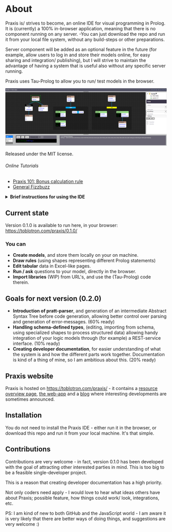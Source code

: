 # About
Praxis is/ strives to become, an online IDE for visual programming in Prolog. It is (currently) a 100% in-browser application, meaning that there is no component running on any server. -You can just download the repo and run it from your local file system, without any build-steps or other preparations.

Server component will be added as an optional feature in the future (for example, allow users to log in and store their models online, for easy sharing and integration/ publishing), but I will strive to maintain the advantage of having a system that is useful also without any specific server running.

Praxis uses Tau-Prolog to allow you to run/ test models in the browser.

![An image of a Praxis example](https://github.com/toblotron/Trafo/blob/master/familybanner.png?raw=true)

Released under the MIT license.

<h6>Online Tutorials</h6>

* [Praxis 101: Bonus calculation rule](https://scribehow.com/shared/Praxis_101_Bonus_calculation_rule__PTACcEAQQfiE-CbNRD9lxQ)
* [General Fizzbuzz](https://scribehow.com/shared/General_fizzbuzz_in_Praxis__4TkSwFEnRiyDpShV4va-pQ)


<details><summary><b>Brief instructions for using the IDE</b></summary

A Praxis "model" is the same as the entire project - it's what we will load, save and edit with the Praxis IDE.

<h6>General about the UI</h6>

* Add/ delete/ rename project pages/ tables/ folders by right-clicking a node in the tree-menu, and selecting the appropriate action
* Reorder nodes in the tree-menu by drag-and-drop
* Click any item in the tree-menu to view and edit it.
* Load and Save models to your local machine, with the Upload and Download buttons on the top right
* You can hide/show the different panels that make up the UI, by clicking on their (darker) mid-bar, or by using Ctrl-ArrowButtons.

<h6>Model creation and Settings</h6>

* Create a new model by loading/ reloading the page - you will arrive at the "Settings" page
* Give the model a name in the Name box (will decide file-name)
* Under "Standard Tau-Prolog libraries", mark the ones you want to use
* When on another page, reach this "Settings"-page by clicking the project name-node in the tree-menu

<h6>Editing drawings</h6>

* Create a new drawing-page by right-clicking its desired location in the tree-menu, and selecting "Add rules page" (the select the page in the tree, if not already done)
* Drag shapes from the palette, and edit their contents in the side-panel
* Click empty space to deselect shape, and view palette
* Connect shapes by dragging from their bottom, to the top of the shape you want to be evaluated afterwards
* Toggle connection function between "AND THEN" and "OR ELSE" by right-clicking them
* Delete shapes and connections by marking them and pressing Delete
* Mark one/several shapes and copy/ paste them, with Ctrl-C and Ctrl-V
* Pan by moving the mouse with RMB (Right Mouse Button) pressed
* Zoom by rolling the mouse-wheel with RMB pressed

<h6>Executing rules</h6

* Select the Test-tab in the bottom panel
* Enter a query and press Query, in order to execute that query. A query must end with a "." (full stop)
* Press Next to see if there is more than one possible result
* Press Reset to compile/ recompile your code from the model - <b>OTHERWISE</b> you will not get your updated code from changes in the model(!)
* Set Execution limit to decide how many levels of calls you want to allow (limits the risk of endless recursions)

<h6>Editing tables</h6>

* Create a new table by right-clicking its desired location in the tree-menu, and selecting "Add data table" (the select the table in the tree, if not already done)
* Give the table a better name than the default-generated one, in the side panel (best if this is a Prolog Atom - starts with lowercase letter, containing only alphanumeric characters or "_" (underscore))
* Decide what number of columns you want, with the [+] and [-] buttons
* Decide data-type for each column, and give them good names
* Add new row by adding something in the lowermost row, and pressing Return
* If you change the number of columns in a table that you are using in a drawing, you must go to the table-referring shape, select it and press Ok to get the new (correct) number of columns.

<h6>Files</h6>

* Load and Save models to your local machine, with the Upload and Download buttons on the top right
* Download Prolog code / Tau-Prolog js-package generated from your model, by going to the Files-tab in the bottom panel, and clicking "Download" (Prolog code) or "Download module" (Tau-Prolog js-package)

</details>

## Current state
Version 0.1.0 is available to run here, in your browser: https://toblotron.com/praxis/0.1.0/

### You can
* **Create models**, and store them locally on your on machine.
* **Draw rules** (using shapes representing different Prolog statements)
* **Edit tabular** data in Excel-like pages.
* **Run / ask** questions to your model, directly in the browser.
* **Import libraries** (WIP) from URL's, and use the (Tau-Prolog) code therein. 

## Goals for next version (0.2.0)
* **Introduction of pratt-parser**, and generation of an intermediate Abstract Syntax Tree before code generation, allowing better control over parsing and generation of error-messages. (60% ready)
* **Handling schema-defined types**, (editing, importing from schema, using specialized shapes to process structured data) allowing handy integration of your logic models through (for example) a REST-service interface. (10% ready)
* **Creating developer documentation**, for easier understanding of what the system is and how the different parts work together. Documentation is kind of a thing of mine, so I am ambitious about this. (20% ready)

## Praxis website
Praxis is hosted on https://toblotron.com/praxis/ - it contains a [resource overview page](https://toblotron.com/praxis/), [the web-app](https://toblotron.com/praxis/0.1.0/) and a [blog](https://toblotron.com/blog/) where interesting developments are sometimes announced.

## Installation

You do not need to install the Praxis IDE - either run it in the browser, or download this repo and run it from your local machine. It's that simple.

## Contributions

Contributions are very welcome - in fact, version 0.1.0 has been developed with the goal of attracting other interested parties in mind. This is too big to be a feasible single-developer project.

This is a reason that creating developer documentation has a high priority.

Not only coders need apply - I would love to hear what ideas others have about Praxis; possible feature, how things could work/ look, integrations, etc. 

PS: I am kind of new to both GitHub and the JavaScript world - I am aware it is very likely that there are better ways of doing things, and suggestions are very welcome :)
